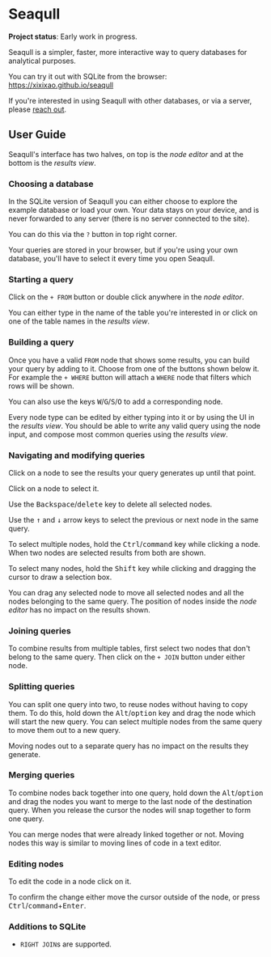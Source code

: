 # Seaqull

**Project status**: Early work in progress.

Seaqull is a simpler, faster, more interactive way to query databases for analytical purposes.

You can try it out with SQLite from the browser: https://xixixao.github.io/seaqull

If you're interested in using Seaqull with other databases, or via a server, please [reach out](https://github.com/xixixao/).

## User Guide

Seaqull's interface has two halves, on top is the _node editor_ and at the bottom is the _results view_.

### Choosing a database

In the SQLite version of Seaqull you can either choose to explore the example database or load your own. Your data stays on your device, and is never forwarded to any server (there is no server connected to the site).

You can do this via the `?` button in top right corner.

Your queries are stored in your browser, but if you're using your own database, you'll have to select it every time you open Seaqull.

### Starting a query

Click on the `+ FROM` button or double click anywhere in the _node editor_.

You can either type in the name of the table you're interested in or click on one of the table names in the _results view_.

### Building a query

Once you have a valid `FROM` node that shows some results, you can build your query by adding to it. Choose from one of the buttons shown below it. For example the `+ WHERE` button will attach a `WHERE` node that filters which rows will be shown.

You can also use the keys <kbd>W</kbd>/<kbd>G</kbd>/<kbd>S</kbd>/<kbd>O</kbd> to add a corresponding node.

Every node type can be edited by either typing into it or by using the UI in the _results view_. You should be able to write any valid query using the node input, and compose most common queries using the _results view_.

### Navigating and modifying queries

Click on a node to see the results your query generates up until that point.

Click on a node to select it.

Use the <kbd>Backspace</kbd>/<kbd>delete</kbd> key to delete all selected nodes.

Use the <kbd>↑</kbd> and <kbd>↓</kbd> arrow keys to select the previous or next node in the same query.

To select multiple nodes, hold the <kbd>Ctrl</kbd>/<kbd>command</kbd> key while clicking a node. When two nodes are selected results from both are shown.

To select many nodes, hold the <kbd>Shift</kbd> key while clicking and dragging the cursor to draw a selection box.

You can drag any selected node to move all selected nodes and all the nodes belonging to the same query. The position of nodes inside the _node editor_ has no impact on the results shown.

### Joining queries

To combine results from multiple tables, first select two nodes that don't belong to the same query. Then click on the `+ JOIN` button under either node.

### Splitting queries

You can split one query into two, to reuse nodes without having to copy them. To do this, hold down the <kbd>Alt</kbd>/<kbd>option</kbd> key and drag the node which will start the new query. You can select multiple nodes from the same query to move them out to a new query.

Moving nodes out to a separate query has no impact on the results they generate.

### Merging queries

To combine nodes back together into one query, hold down the <kbd>Alt</kbd>/<kbd>option</kbd> and drag the nodes you want to merge to the last node of the destination query. When you release the cursor the nodes will snap together to form one query.

You can merge nodes that were already linked together or not. Moving nodes this way is similar to moving lines of code in a text editor.

### Editing nodes

To edit the code in a node click on it.

To confirm the change either move the cursor outside of the node, or press <kbd>Ctrl</kbd>/<kbd>command</kbd>+<kbd>Enter</kbd>.

### Additions to SQLite

- `RIGHT JOIN`s are supported.
